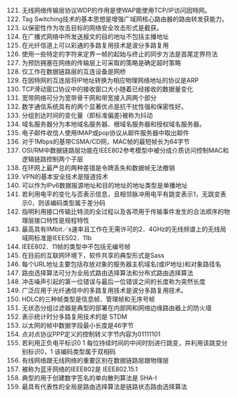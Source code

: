 121. 无线网络传输层协议WDP的作用是使WAP能使用TCP/IP访问因特网。
123. Tag Switching技术的基本思想是增强广域网核心路由器的路由转发获能力。
124. 以保密性作为攻击目标的网络安全攻击形式是截获。
125. 在广播式网络中所发送报文的目的地址不包括主播地址
126. 在光纤信道上可以彩通的多路复用技术是波分多路复用
127. 使用一些特定的字符来定界一帧的起始与终止的同步方法是首尾定界符法
128. 为预防拥塞在网络的传输层上可采取的策略是确定超时策略
129. 仅工作在数据链路层的互连设备是网桥
130. 在因特网的互连层将IP地址转换为相应物理网络地址的协议是ARP
131. TCP滑动窗口协议中的接收窗口大小随着已经接收的数据量变化
132. 宽带网络可分为宽带骨干网和带宽接入网两个部分
133. 数字通信系统具有的两个显著优点是抗干扰性强和保密性好。
134. 分组到达时间的变化量（即标准偏差)被称为抖动         
135. 域名服务器分为本地域名服务器、根域名服务器和授权域名服务器。
136. 电子邮件收信人使用IMAP或pop协议从邮件服务器中取出邮件
137. 对于1Mbps的基带CSMA/CD网，MAC帧的最短帧长为64字节
138. OSI/RM中数据链路层功能在IEEE802参考模型中被分成介质访问控制MAC和逻辑链路控制两个子层
139. 在环网上最严总的两种差错是令牌丢失和数据帧无法撤销
140. VPN的基本安全技术是隧道技术
141. 可以作为IPv6数据报源地址和目的地址的地址类型是单播地址
142. 若利用电平的变化与否表示信息，且相邻脉冲用电平有跳变表示1，无跳变表示0，则该编码类型属于差分码
143. 指明利用接口传输比特流的全过程以及各项用于传输事件发生的合法顺序的物理层接口特性是规程特性
144. 最高具有llMbit／s速率且工作在无需许可的2．4GHz的无线频谱上的无线局域网标准是IEEES02．11b
145. IEEE802．11帧的类型中不包括无编号帧
146. 在目前的互联网环境下，软件共享的典型形式是Sass
147. 每个URL地址主要包括存放对象的服务器主机域名(或IP地址)和对象路径名
148. 路由选择算法可分为全局式路由选择算法和分布式路由选择算法
149. 冲击噪声引起的第一位错误与最后一位错误之间的长度称为突然长度
150. 广泛应用于光纤通信中的多路复用技术是波分多路复用技术。
151. HDLC的三种帧类型是信息帧、管理帧和无序号帧
152. 无状态分组过滤器是典型的部署在内部网和网络边缘路由器上的防火墙
153. 表示统计时分多路复用技术的是 STDM
154. 以太网的帧中数据字段最小长度是46字节
155. 点对点协议PPP定义的控制转义字节内容为01111101
156. 若利用正负电平标识0 1  每位持续时间的中间时刻进行跳变，并利用该跳变分别标识0，1 该编码类型属于双相码
157. 有线网络跟无线网络的重要区别在数据链路层跟物理层
158. 被称为蓝牙网络的IEEE802是 IEEE802.15.1
159. 典型的用于创建数字签名的单向散列算法是 SHA-I
160. 最具有代表性的全局是路由选择算法是链路状态路由选择算法